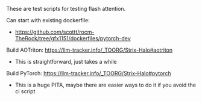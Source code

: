 These are test scripts for testing flash attention.

Can start with existing dockerfile:
- https://github.com/scottt/rocm-TheRock/tree/gfx1151/dockerfiles/pytorch-dev

Build AOTriton:
https://llm-tracker.info/_TOORG/Strix-Halo#aotriton 

- This is straightforward, just takes a while

Build PyTorch:
https://llm-tracker.info/_TOORG/Strix-Halo#pytorch

- This is a huge PITA, maybe there are easier ways to do it if you avoid the ci script 
